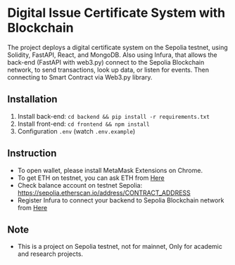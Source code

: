# Digital Issue Certificate System with Blockchain
The project deploys a digital certificate system on the Sepolia testnet, using Solidity, FastAPI, React, and MongoDB. Also using Infura, that allows the back-end (FastAPI with web3.py) connect to the Sepolia Blockchain network, to send transactions, look up data, or listen for events. Then connecting to Smart Contract via Web3.py library.

## Installation
1. Install back-end: `cd backend && pip install -r requirements.txt`
2. Install front-end: `cd frontend && npm install`
3. Configuration `.env` (watch `.env.example`)

## Instruction
- To open wallet, please install MetaMask Extensions on Chrome.
- To get ETH on testnet, you can ask ETH from [Here](https://cloud.google.com/application/web3/faucet/ethereum/sepolia) 
- Check balance account on testnet Sepolia: https://sepolia.etherscan.io/address/CONTRACT_ADDRESS
- Register Infura to connect your backend to Sepolia Blockchain network from [Here](https://www.infura.io/)

## Note
- This is a project on Sepolia testnet, not for mainnet, Only for academic and research projects.